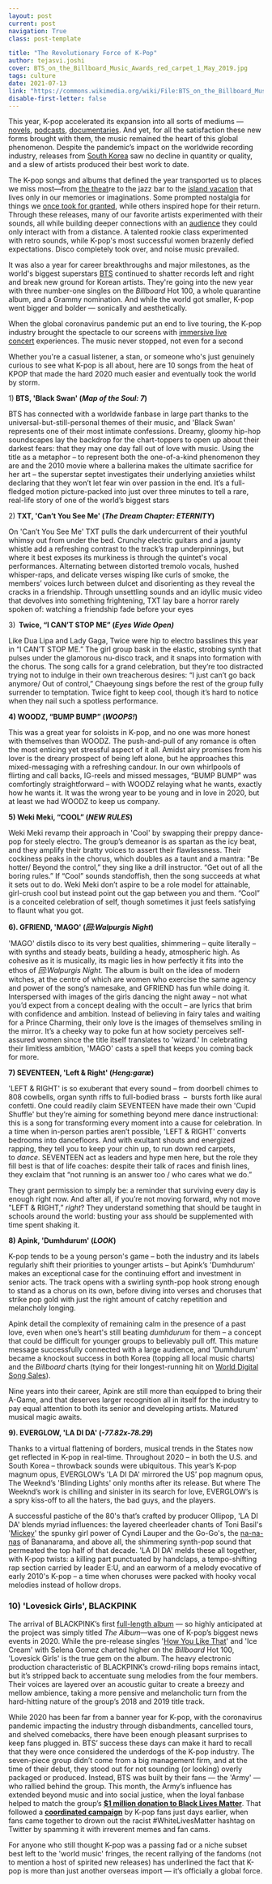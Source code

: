 ```yaml
---
layout: post
current: post
navigation: True
class: post-template

title: "The Revolutionary Force of K-Pop"
author: tejasvi.joshi
cover: BTS_on_the_Billboard_Music_Awards_red_carpet_1_May_2019.jpg
tags: culture
date: 2021-07-13
link: "https://commons.wikimedia.org/wiki/File:BTS_on_the_Billboard_Music_Awards_red_carpet,_1_May_2019.jpg"
disable-first-letter: false
---
```

<p>This year, K-pop accelerated its expansion into all sorts of mediums — <a href="https://time.com/5892708/jessica-jung-shine-interview/" rel="noopener noreferrer" target="_blank" >novels</a>,&nbsp;<a href="https://www.billboard.com/articles/news/international/9342105/k-pop-podcasts-coronavirus-quarantine/" rel="noopener noreferrer" target="_blank" >podcasts</a>,&nbsp;<a href="https://www.billboard.com/articles/news/movies/9446222/netflix-blackpink-documentary" rel="noopener noreferrer" target="_blank" >documentaries</a>. And yet, for all the satisfaction these new forms brought with them, the music remained the heart of this global phenomenon. Despite the pandemic’s impact on the worldwide recording industry, releases from&nbsp;<a href="https://time.com/entertainer-of-the-year-2020-bts/" rel="noopener noreferrer" target="_blank" >South Korea</a>&nbsp;saw no decline in quantity or quality, and a slew of artists produced their best work to date.</p><p>The K-pop songs and albums that defined the year transported us to places we miss most—from&nbsp;<a href="https://time.com/5912807/best-broadway-shows-to-stream/" rel="noopener noreferrer" target="_blank" >the theat</a>re&nbsp;to the jazz bar to the&nbsp;<a href="https://time.com/5870462/rick-steves-coronavirus-quarantine/" rel="noopener noreferrer" target="_blank" >island vacation</a>&nbsp;that lives only in our memories or imaginations. Some prompted nostalgia for things we&nbsp;<a href="https://time.com/5902420/hugging-coronavirus-amy-ephron/" rel="noopener noreferrer" target="_blank" >once took for granted</a>, while others inspired hope for their return. Through these releases, many of our favorite artists experimented with their sounds, all while building deeper connections with an&nbsp;<a href="https://time.com/5912998/bts-army/" rel="noopener noreferrer" target="_blank" >audience</a>&nbsp;they could only interact with from a distance. A talented rookie class experimented with retro sounds, while K-pop's most successful women brazenly defied expectations. Disco completely took over, and noise music prevailed.&nbsp;</p><p>It was also a year for career breakthroughs and major milestones, as the world's biggest superstars&nbsp;<a href="https://www.papermag.com/tag/bts" rel="noopener noreferrer" target="_blank" >BTS</a>&nbsp;continued to shatter records left and right and break new ground for Korean artists. They're going into the new year with three number-one singles on the&nbsp;<em >Billboard</em>&nbsp;Hot 100, a whole quarantine album, and a Grammy nomination. And while the world got smaller, K-pop went bigger and bolder — sonically and aesthetically.&nbsp;</p><p>When the global coronavirus pandemic put an end to live touring, the K-pop industry brought the spectacle to our screens with&nbsp;<a href="https://www.teenvogue.com/story/k-pop-future-of-live-music-immersive-online-concerts" rel="noopener noreferrer" target="_blank" >immersive live concert</a>&nbsp;experiences. The music never stopped, not even for a second&nbsp;</p><p>Whether you're a casual listener, a stan, or someone who's just genuinely curious to see what K-pop is all about,&nbsp;here are 10 songs from the heat of KPOP that made the hard 2020 much easier and eventually took the world by storm.</p><p>1)<strong > BTS, 'Black Swan' (<em>Map of the Soul: 7</em>)</strong></p><p>BTS has connected with a worldwide fanbase in large part thanks to the universal-but-still-personal themes of their music, and 'Black Swan' represents one of their most intimate confessions. Dreamy, gloomy hip-hop soundscapes lay the backdrop for the chart-toppers to open up about their darkest fears: that they may one day fall out of love with music. Using the title as a metaphor – to represent both the one-of-a-kind phenomenon they are and the 2010 movie where a ballerina makes the ultimate sacrifice for her art – the superstar septet investigates their underlying anxieties whilst declaring that they won’t let fear win over passion in the end. It’s a full-fledged motion picture-packed into just over three minutes to tell a rare, real-life story of one of the world’s biggest stars</p><p>2)<strong > TXT, 'Can’t You See Me' (<em>The Dream Chapter: ETERNITY</em>)</strong></p><p>On 'Can’t You See Me' TXT pulls the dark undercurrent of their youthful whimsy out from under the bed. Crunchy electric guitars and a jaunty whistle add a refreshing contrast to the track’s trap underpinnings, but where it best exposes its murkiness is through the quintet's vocal performances. Alternating between distorted tremolo vocals, hushed whisper-raps, and delicate verses wisping like curls of smoke, the members’ voices lurch between dulcet and disorienting as they reveal the cracks in a friendship. Through unsettling sounds and an idyllic music video that devolves into something frightening, TXT lay bare a horror rarely spoken of: watching a friendship fade before your eyes</p><p>3)<strong > &nbsp;Twice, “I CAN’T STOP ME” (<em>Eyes Wide Open)</em></strong></p><p>Like Dua Lipa and Lady Gaga, Twice were hip to electro basslines this year in “I CAN’T STOP ME.” The girl group bask in the elastic, strobing synth that pulses under the glamorous nu-disco track, and it snaps into formation with the chorus. The song calls for a grand celebration, but they’re too distracted trying not to indulge in their own treacherous desires: “I just can’t go back anymore/ Out of control,” Chaeyoung sings before the rest of the group fully surrender to temptation. Twice fight to keep cool, though it’s hard to notice when they nail such a spotless performance.</p><p><strong >4) WOODZ, “BUMP BUMP” (<em>WOOPS!</em>)&nbsp;</strong></p><p>This was a great year for soloists in K-pop, and no one was more honest with themselves than WOODZ. The push-and-pull of any romance is often the most enticing yet stressful aspect of it all. Amidst airy promises from his lover is the dreary prospect of being left alone, but he approaches this mixed-messaging with a refreshing candour. In our own whirlpools of flirting and call backs, IG-reels and missed messages, “BUMP BUMP” was comfortingly straightforward – with WOODZ relaying what he wants, exactly how he wants it. It was the wrong year to be young and in love in 2020, but at least we had WOODZ to keep us company.</p><p><strong >5) Weki Meki, “COOL” (<em>NEW RULES</em>)</strong></p><p>Weki Meki revamp their approach in 'Cool' by swapping their preppy dance-pop for steely electro. The group’s demeanor is as spartan as the icy beat, and they amplify their bratty voices to assert their flawlessness. Their cockiness peaks in the chorus, which doubles as a taunt and a mantra: "Be hotter/ Beyond the control,” they sing like a drill instructor. “Get out of all the boring rules.” If “Cool” sounds standoffish, then the song succeeds at what it sets out to do. Weki Meki don’t aspire to be a role model for attainable, girl-crush cool but instead point out the gap between you and them. “Cool” is a conceited celebration of self, though sometimes it just feels satisfying to flaunt what you got.</p><p><strong >6). GFRIEND, 'MAGO' (<em>回:Walpurgis Night</em>)</strong></p><p>'MAGO' distils disco to its very best qualities, shimmering – quite literally – with synths and steady beats, building a heady, atmospheric high. As cohesive as it is musically, its magic lies in how perfectly it fits into the ethos of&nbsp;<em >回:Walpurgis Night.&nbsp;</em>The album&nbsp;is built on the idea of modern witches, at the centre of which are women who exercise the same agency and power of the song’s namesake, and GFRIEND has fun while doing it. Interspersed with images of the girls dancing the night away – not what you’d expect from a concept dealing with the occult – are lyrics that brim with confidence and ambition. Instead of believing in fairy tales and waiting for a Prince Charming, their only love is the images of themselves smiling in the mirror. It’s a cheeky way to poke fun at how society perceives self-assured women since the title itself translates to 'wizard.' In celebrating their limitless ambition, 'MAGO' casts a spell that keeps you coming back for more.</p><p><strong >7) SEVENTEEN, 'Left &amp; Right' (<em>Heng:garæ</em>)</strong></p><p>'LEFT &amp; RIGHT' is so exuberant that every sound – from doorbell chimes to 808 cowbells, organ synth riffs to full-bodied brass&nbsp; –&nbsp; bursts forth like aural confetti. One could readily claim SEVENTEEN have made their own 'Cupid Shuffle' but they’re aiming for something beyond mere dance instructional: this is a song for transforming every moment into a cause for celebration. In a time when in-person parties aren’t possible, 'LEFT &amp; RIGHT' converts bedrooms into dancefloors. And with exultant shouts and energized rapping, they tell you to keep your chin up, to run down red carpets, to&nbsp;<em >dance</em>. SEVENTEEN act as leaders and hype men here, but the role they fill best is that of life coaches: despite their talk of races and finish lines, they exclaim that “not running is an answer too / who cares what we do.”&nbsp;</p><p>They grant permission to simply be: a reminder that surviving every day is enough right now. And after all, if you’re not moving forward, why not move "LEFT &amp; RIGHT,”&nbsp;<em >right</em>? They understand something that should be taught in schools around the world: busting your ass should be supplemented with time spent shaking it.&nbsp;</p><p><strong >8) Apink, 'Dumhdurum' (<em>LOOK</em>)</strong></p><p>K-pop tends to be a young person's game – both the industry and its labels regularly shift their priorities to younger artists – but Apink’s 'Dumhdurum' makes an exceptional case for the continuing effort and investment in senior acts. The track opens with a swirling synth-pop hook strong enough to stand as a chorus on its own, before diving into verses and choruses that strike pop gold with just the right amount of catchy repetition and melancholy longing.</p><p>Apink detail the complexity of remaining calm in the presence of a past love, even when one’s heart's still beating&nbsp;<em >dumhdurum</em>&nbsp;for them – a concept that could be difficult for younger groups to believably pull off. This mature message successfully connected with a large audience, and 'Dumhdurum' became a knockout success in both Korea (topping all local music charts) and the&nbsp;<em >Billboard</em>&nbsp;charts (tying for their longest-running hit on&nbsp;<a href="https://www.billboard.com/charts/world-digital-song-sales" rel="noopener noreferrer" target="_blank" >World Digital Song Sales</a>).&nbsp;</p><p>Nine years into their career, Apink are still more than equipped to bring their A-Game, and that deserves larger recognition all in itself for the industry to pay equal attention to both its senior and developing artists. Matured musical magic awaits.</p><p><strong >9). EVERGLOW, 'LA DI DA' (<em>-77.82x-78.29</em>)</strong></p><p>Thanks to a virtual flattening of borders, musical trends in the States now get reflected in&nbsp;K-pop in real-time. Throughout 2020 – in both the U.S. and South Korea – throwback sounds were ubiquitous. This year’s K-pop magnum opus, EVERGLOW’s 'LA DI DA' mirrored the US’ pop magnum opus, The Weeknd’s 'Blinding Lights' only months after its release. But where The Weeknd’s work is chilling and sinister in its search for love, EVERGLOW’s is a spry kiss-off to all the haters, the bad guys, and the players.</p><p>A successful pastiche of the 80's that’s crafted by producer Ollipop, 'LA DI DA' blends myriad influences: the&nbsp;layered cheerleader chants of Toni Basil's '<a href="https://www.youtube.com/watch?v=0aqLwHP4y6Q" rel="noopener noreferrer" target="_blank" >Mickey</a>' the spunky girl power of Cyndi Lauper and the Go-Go's, the&nbsp;<a href="https://www.youtube.com/watch?v=HnYWmgSZdlM" rel="noopener noreferrer" target="_blank" >na-na-nas</a>&nbsp;of Bananarama, and above all, the shimmering synth-pop sound that permeated the top half of that decade. 'LA DI DA' melds these all together, with K-pop twists: a killing part punctuated by handclaps, a tempo-shifting rap section carried by leader E:U, and an earworm of a melody evocative of early 2010's K-pop – a time when choruses were packed with hooky vocal melodies instead of hollow drops.</p><h3><strong >10) 'Lovesick Girls', BLACKPINK</strong></h3><p>The arrival of BLACKPINK’s first&nbsp;<a href="https://time.com/5896487/blackpink-the-album/" rel="noopener noreferrer" target="_blank" >full-length album</a> — so highly anticipated at the project was simply titled&nbsp;<em >The Album</em>—was one of K-pop’s biggest news events in 2020. While the pre-release singles&nbsp;'<a href="https://time.com/5859277/blackpink-how-you-like-that/" rel="noopener noreferrer" target="_blank" >How You Like That</a>'&nbsp;and 'Ice Cream' with Selena Gomez charted higher on the <em >Billboard</em> Hot 100, 'Lovesick Girls' is the true gem on the album. The heavy electronic production characteristic of BLACKPINK’s crowd-riling bops remains intact, but it’s stripped back to accentuate sung melodies from the four members. Their voices are layered over an acoustic guitar to create a breezy and mellow ambience, taking a more pensive and melancholic turn from the hard-hitting nature of the group’s 2018 and 2019 title track.</p><p>While 2020 has been far from a banner year for K-pop, with the coronavirus pandemic impacting the industry through disbandments, cancelled tours, and shelved comebacks, there have been enough pleasant surprises to keep fans plugged in. BTS’ success these days can make it hard to recall that they were once considered the underdogs of the K-pop industry. The seven-piece group didn’t come from a big management firm, and at the time of their debut, they stood out for not sounding (or looking) overly packaged or produced. Instead, BTS was built by their fans — the 'Army' — who rallied behind the group. This month, the Army’s influence has extended beyond music and into social justice, when the loyal fanbase helped to match the group’s&nbsp;<a href="https://www.rollingstone.com/music/music-news/bts-black-lives-matter-donation-1011198/" rel="noopener noreferrer" target="_blank" ><strong>$1 million donation to Black Lives Matter</strong></a>. That followed a&nbsp;<a href="https://www.rollingstone.com/music/music-news/white-lives-matter-k-pop-1009581/" rel="noopener noreferrer" target="_blank" ><strong>coordinated campaign</strong></a>&nbsp;by K-pop fans just days earlier, when fans came together to drown out the racist #WhiteLivesMatter hashtag on Twitter by spamming it with irreverent memes and fan cams.</p><p>For anyone who still thought K-pop was a passing fad or a niche subset best left to the 'world music' fringes, the recent rallying of the fandoms (not to mention a host of spirited new releases) has underlined the fact that K-pop is more than just another overseas import — it’s officially a global force.</p>